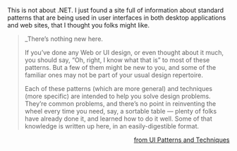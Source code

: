 This is not about .NET. I just found a site full of information about standard patterns that are being used in user interfaces in both desktop applications and web sites, that I thought you folks might like.

> _There&#8217;s nothing new here.</p> 
> 
> If you&#8217;ve done any Web or UI design, or even thought about it much, you should say, &#8220;Oh, right, I know what that is&#8221; to most of these patterns. But a few of them might be new to you, and some of the familiar ones may not be part of your usual design repertoire. 
> 
> Each of these patterns (which are more general) and techniques (more specific) are intended to help you solve design problems. They&#8217;re common problems, and there&#8217;s no point in reinventing the wheel every time you need, say, a sortable table &#8212; plenty of folks have already done it, and learned how to do it well. Some of that knowledge is written up here, in an easily-digestible format.   
> </i> </blockquote> 
> 
> <p align="right">
>   <a href="http://time-tripper.com/uipatterns/index.php" target="_blank" class="broken_link">from UI Patterns and Techniques</a>
> </p>